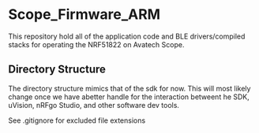 # Scope_Firmware_ARM
This repository hold all of the application code and BLE drivers/compiled stacks for operating the NRF51822 on Avatech Scope.

## Directory Structure
The directory structure mimics that of the sdk for now. This will most likely change once we have abetter handle for the interaction betweent he SDK, uVision, nRFgo Studio, and other software dev tools.

See .gitignore for excluded file extensions
